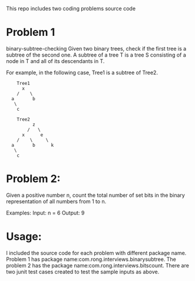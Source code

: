 This repo includes two coding problems source code
# Problem 1
binary-subtree-checking
Given two binary trees, check if the first tree is a subtree of the second one. A subtree of a tree T is a tree S consisting of a node in T and all of its descendants in T.

For example, in the following case, Tree1 is a subtree of Tree2.

        Tree1
          x 
        /    \
      a       b
       \
        c

        Tree2
              z
            /   \
          x      e
        /    \     \
      a       b      k
       \
        c
# Problem 2:
Given a positive number n, count the total number of set bits in the binary representation of all numbers from 1 to n.

Examples:
Input: n = 6
Output: 9

# Usage:
I included the source code for each problem with different package name. Problem 1 has package name:com.rong.interviews.binarysubtree. The problem 2 has the package name:com.rong.interviews.bitscount.
There are two junit test cases created to test the sample inputs as above.
